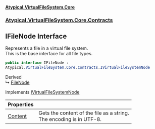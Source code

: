 #### [Atypical.VirtualFileSystem.Core](VirtualFileSystem.md 'VirtualFileSystem')
### [Atypical.VirtualFileSystem.Core.Contracts](VirtualFileSystem.md#Atypical.VirtualFileSystem.Core.Contracts 'Atypical.VirtualFileSystem.Core.Contracts')

## IFileNode Interface

Represents a file in a virtual file system.  
This is the base interface for all file types.

```csharp
public interface IFileNode :
Atypical.VirtualFileSystem.Core.Contracts.IVirtualFileSystemNode
```

Derived  
&#8627; [FileNode](FileNode.md 'Atypical.VirtualFileSystem.Core.FileNode')

Implements [IVirtualFileSystemNode](IVirtualFileSystemNode.md 'Atypical.VirtualFileSystem.Core.Contracts.IVirtualFileSystemNode')

| Properties | |
| :--- | :--- |
| [Content](IFileNode.Content.md 'Atypical.VirtualFileSystem.Core.Contracts.IFileNode.Content') | Gets the content of the file as a string.<br/>The encoding is in UTF-8. |
